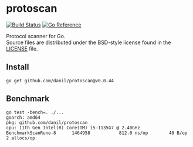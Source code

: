 # protoscan

[![Build Status](https://cloud.drone.io/api/badges/danil/protoscan/status.svg)](https://cloud.drone.io/danil/protoscan)
[![Go Reference](https://pkg.go.dev/badge/github.com/danil/protoscan.svg)](https://pkg.go.dev/github.com/danil/protoscan)

Protocol scanner for Go.  
Source files are distributed under the BSD-style license
found in the [LICENSE](./LICENSE) file.

## Install

    go get github.com/danil/protoscan@v0.0.44

## Benchmark

```
go test -bench=. ./...
goarch: amd64
pkg: github.com/danil/protoscan
cpu: 11th Gen Intel(R) Core(TM) i5-1135G7 @ 2.40GHz
BenchmarkScanRune-8   	 1464958	       812.0 ns/op	      40 B/op	       2 allocs/op
```
